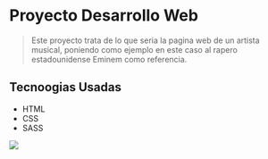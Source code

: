 # Proyecto Desarrollo Web

> Este proyecto trata de lo que seria la pagina web de un artista musical, poniendo como ejemplo en este caso al rapero estadounidense Eminem como referencia.

## Tecnoogias Usadas

- HTML
- CSS
- SASS

[![](https://gangsworld.com/wp-content/uploads/2022/04/eminem.jpg)](https://gangsworld.com/wp-content/uploads/2022/04/eminem.jpg)
